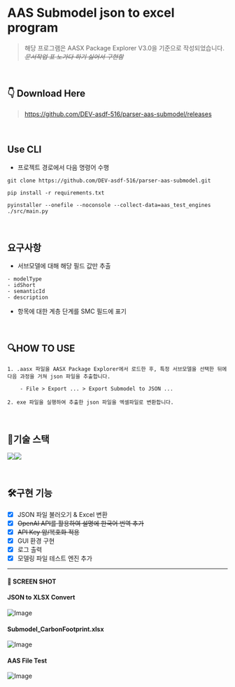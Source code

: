 # AAS Submodel json to excel program

> 해당 프로그램은 AASX Package Explorer V3.0을 기준으로 작성되었습니다.  
> ~~_문서작업 표 노가다 하기 싫어서 구현함_~~

<br>

## 👇 Download Here

> https://github.com/DEV-asdf-516/parser-aas-submodel/releases

<br>

## Use CLI

- 프로젝트 경로에서 다음 명령어 수행

```
git clone https://github.com/DEV-asdf-516/parser-aas-submodel.git

pip install -r requirements.txt

pyinstaller --onefile --noconsole --collect-data=aas_test_engines ./src/main.py
```

<br>

## 요구사항

- 서브모델에 대해 해당 필드 값만 추출

```
- modelType
- idShort
- semanticId
- description
```

- 항목에 대한 계층 단계를 SMC 필드에 표기

<br>

## 🔍HOW TO USE

```
1. .aasx 파일을 AASX Package Explorer에서 로드한 후, 특정 서브모델을 선택한 뒤에 다음 과정을 거쳐 json 파일을 추출합니다.

    - File > Export ... > Export Submodel to JSON ...

2. exe 파일을 실행하여 추출한 json 파일을 엑셀파일로 변환합니다.
```

<br>

## 🔧기술 스택

<img src="https://img.shields.io/badge/python-3776AB?style=for-the-badge&logo=python&logoColor=white"><img src="https://img.shields.io/badge/VSC-007ACC?style=for-the-badge&logo=Visual Studio Code&logoColor=white">

<br>

## 🛠구현 기능

- [x] JSON 파일 불러오기 & Excel 변환
- [x] ~~OpenAI API를 활용하여 설명에 한국어 번역 추가~~
- [x] ~~API Key 암/복호화 적용~~
- [x] GUI 환경 구현
- [x] 로그 출력
- [x] 모델링 파일 테스트 엔진 추가

---

#### 📸 SCREEN SHOT

#### JSON to XLSX Convert

![Image](https://github.com/user-attachments/assets/ba17a019-0ea0-4d37-b8a5-5d1cf06a43b0)

#### Submodel_CarbonFootprint.xlsx

![Image](https://github.com/user-attachments/assets/139e1ef8-0b0c-40c8-b4b5-015a7ac2f345)

#### AAS File Test

![Image](https://github.com/user-attachments/assets/4dd8dc80-08d8-4e12-b5b3-8cd7d92d6933)
